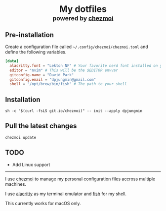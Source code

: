 <h1 align="center">
    My dotfiles<br/><sup><sub>powered by  <a href="https://www.chezmoi.io/">chezmoi</a>
</h1>

## Pre-installation

Create a configuration file called `~/.config/chezmoi/chezmoi.toml` and define
the following variables.

```toml
[data]
  alacritty.font = "Lekton NF" # Your favorite nerd font installed on your machine
  editor = "nvim" # This will be the $EDITOR envvar
  gitconfig.name = "David Park"
  gitconfig.email = "dpjungmin@gmail.com"
  shell = "/opt/brew/bin/fish" # The path to your shell
```

## Installation

```shell
sh -c "$(curl -fsLS git.io/chezmoi)" -- init --apply dpjungmin
```

## Pull the latest changes

```shell
chezmoi update
```

## TODO

- Add Linux support

---

I use [chezmoi](https://www.chezmoi.io/) to manage my personal configuration
files accross multiple machines.

I use [alacritty](https://alacritty.org/) as my terminal emulator and [fish](https://fishshell.com/) for my shell.

This currently works for macOS only.
